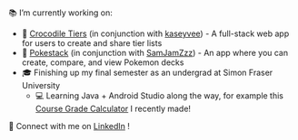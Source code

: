 📚 I’m currently working on:
  - 🐊 [Crocodile Tiers](https://github.com/kaseyvee/crocodile-tiers) (in conjunction with [kaseyvee](https://github.com/kaseyvee/)) -  A full-stack web app for users to create and share tier lists 
  - 🔴 [Pokestack](https://github.com/nicohsfu/pokestack) (in conjunction with [SamJamZzz](https://github.com/SamJamZzz)) - An app where you can create, compare, and view Pokemon decks
  - 🎓 Finishing up my final semester as an undergrad at Simon Fraser University
    - 💻 Learning Java + Android Studio along the way, for example this [Course Grade Calculator](https://github.com/nicohsfu/pokestack]https://github.com/nicohsfu/course-grade-calculator) I recently made!
    
💬 Connect with me on [LinkedIn](https://www.linkedin.com/in/nico-hernandez/) !
